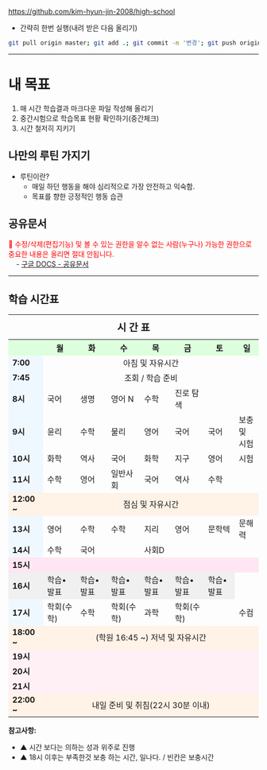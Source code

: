 https://github.com/kim-hyun-jin-2008/high-school

* 간략히 한번 실행(내려 받은 다음 올리기)
```bash
git pull origin master; git add .; git commit -m '변경'; git push origin master
```

---

# 내 목표
1. 매 시간 학습결과 마크다운 파일 작성해 올리기
1. 중간시험으로 학습목표 현황 확인하기(중간체크)
1. 시간 철저히 지키기

## 나만의 루틴 가지기
* 루틴이란?
  - 매일 하던 행동을 해야 심리적으로 가장 안전하고 익숙함.
  - 목표를 향한 긍정적인 행동 습관


## 공유문서
<font color='red'>📌 수정/삭제(편집기능) 및 볼 수 있는 권한을 알수 없는 사람(누구나) 가능한 권한으로 중요한 내용은 올리면 절대 안됩니다.</font><br>
&nbsp; &nbsp; - <a href="https://docs.google.com/document/d/1IVXb8VKmlmw0_l-8GnZFF3ZirjNPWK85rdjSCU1SmPU/edit?tab=t.0" target="_blank">구글 DOCS - 공유문서</a>

<hr>

## 학습 시간표
<table>
  <tr>
    <th colspan="8" style="text-align: center; font-size: 20px; padding: 10px;">시 간 표</th>
  </tr>
  <tr align="center" style="background-color: #ddffdd; text-align: center;">
    <th></th>
    <th>월</th>
    <th>화</th>
    <th>수</th>
    <th>목</th>
    <th>금</th>
    <th>토</th>
    <th>일</th>
  </tr>
  <tr>
    <td style="background-color: #f0f8ff;"><strong>7:00</strong></td>
    <td colspan="7" style="text-align: center;">아침 및 자유시간</td>
  </tr>
  <tr>
    <td style="background-color: #f0f8ff;"><strong>7:45</strong></td>
    <td colspan="7" style="text-align: center;">조회 / 학습 준비</td>
  </tr>
  <tr>
    <td style="background-color: #f0f8ff;"><strong>8시</strong></td>
    <td>국어</td>
    <td>생명</td>
    <td>영어 N</td>
    <td>수학</td>
    <td>진로 탐색</td>
    <td></td>
    <td></td>
  </tr>
  <tr>
    <td style="background-color: #f0f8ff;"><strong>9시</strong></td>
    <td>윤리</td>
    <td>수학</td>
    <td>물리</td>
    <td>영어</td>
    <td>국어</td>
    <td>국어</td>
    <td>보충<br/>및<br/>시험</td>
  </tr>
  <tr>
    <td style="background-color: #f0f8ff;"><strong>10시</strong></td>
    <td>화학</td>
    <td>역사</td>
    <td>국어</td>
    <td>화학</td>
    <td>지구</td>
    <td>영어</td>
    <td>시험</td>
  </tr>
  <tr>
    <td style="background-color: #f0f8ff;"><strong>11시</strong></td>
    <td>수학</td>
    <td>영어</td>
    <td>일반사회</td>
    <td>국어</td>
    <td>역사</td>
    <td>수학</td>
    <td></td>
  </tr>
  <tr>
    <td style="background-color: #fff2e6;"><strong>12:00 ~</strong></td>
    <td colspan="7" style="text-align: center; background-color: #fff2e6;">점심 및 자유시간</td>
  </tr>
  <tr>
    <td style="background-color: #f0f8ff;"><strong>13시</strong></td>
    <td>영어</td>
    <td>수학</td>
    <td>수학</td>
    <td>지리</td>
    <td>영어</td>
    <td>문학텍</td>
    <td>문해력</td>
  </tr>
  <tr>
    <td style="background-color: #f0f8ff;"><strong>14시</strong></td>
    <td>수학</td>
    <td>국어</td>
    <td></td>
    <td>사회D</td>
    <td></td>
    <td></td>
    <td></td>
  </tr>
  <tr>
    <td style="background-color: #ffe6f2;"><strong>15시</strong></td>
    <td colspan="7" style="background-color: #ffe6f2;"></td>
  </tr>
  <tr>
    <td style="background-color: #f0f0f0;"><strong>16시</strong></td>
    <td style="background-color: #f0f0f0;">학습•발표</td>
    <td style="background-color: #f0f0f0;">학습•발표</td>
    <td style="background-color: #f0f0f0;">학습•발표</td>
    <td style="background-color: #f0f0f0;">학습•발표</td>
    <td style="background-color: #f0f0f0;">학습•발표</td>
    <td style="background-color: #f0f0f0;">학습•발표</td>
    <td></td>
  </tr>
  <tr>
    <td style="background-color: #f0f8ff;"><strong>17시</strong></td>
    <td>학회(수학)</td>
    <td>수학</td>
    <td>학회(수학)</td>
    <td>과학</td>
    <td>학회(수학)</td>
    <td></td>
    <td>수컴</td>
  </tr>
  <tr>
    <td style="background-color: #fff2e6;"><strong>18:00 ~</strong></td>
    <td colspan="7" style="text-align: center; background-color: #fff2e6;">(학원 16:45 ~) 저녁 및 자유시간</td>
  </tr>
  <tr>
    <td style="background-color: #fff0f5;"><strong>19시</strong></td>
    <td colspan="7" style="background-color: #fff0f5;"></td>
  </tr>
  <tr>
    <td style="background-color: #fff0f5;"><strong>20시</strong></td>
    <td colspan="7" style="background-color: #fff0f5;"></td>
  </tr>
  <tr>
    <td style="background-color: #fff0f5;"><strong>21시</strong></td>
    <td colspan="7" style="background-color: #fff0f5;"></td>
  </tr>
  <tr>
    <td style="background-color: #fff2e6;"><strong>22:00 ~</strong></td>
    <td colspan="7" style="text-align: center; background-color: #fff2e6;">내일 준비 및 취침(22시 30분 이내)</td>
  </tr>
</table>

<p><strong>참고사항:</strong></p>
<ul>
  <li>▲ 시간 보다는 의하는 성과 위주로 진행</li>
  <li>▲ 18시 이후는 부족한것 보충 하는 시간, 일나다. / 빈칸은 보충시간</li>
</ul>

